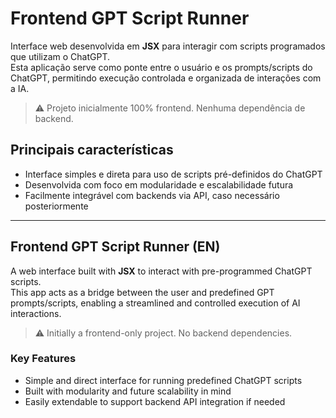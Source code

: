 # Frontend GPT Script Runner

Interface web desenvolvida em **JSX** para interagir com scripts programados que utilizam o ChatGPT.  
Esta aplicação serve como ponte entre o usuário e os prompts/scripts do ChatGPT, permitindo execução controlada e organizada de interações com a IA.

> ⚠️ Projeto inicialmente 100% frontend. Nenhuma dependência de backend.

## Principais características

- Interface simples e direta para uso de scripts pré-definidos do ChatGPT  
- Desenvolvida com foco em modularidade e escalabilidade futura  
- Facilmente integrável com backends via API, caso necessário posteriormente

---

## Frontend GPT Script Runner (EN)

A web interface built with **JSX** to interact with pre-programmed ChatGPT scripts.  
This app acts as a bridge between the user and predefined GPT prompts/scripts, enabling a streamlined and controlled execution of AI interactions.

> ⚠️ Initially a frontend-only project. No backend dependencies.

### Key Features

- Simple and direct interface for running predefined ChatGPT scripts  
- Built with modularity and future scalability in mind  
- Easily extendable to support backend API integration if needed
